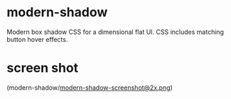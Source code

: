 # modern-shadow
Modern box shadow CSS for a dimensional flat UI.  CSS includes matching button hover effects. 

# screen shot
(modern-shadow/modern-shadow-screenshot@2x.png)
